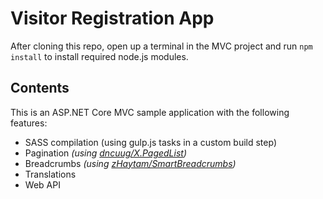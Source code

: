 # Visitor Registration App

After cloning this repo, open up a terminal in the MVC project and run `npm install` to install required node.js modules.

## Contents

This is an ASP.NET Core MVC sample application with the following features:

- SASS compilation (using gulp.js tasks in a custom build step)
- Pagination *(using [dncuug/X.PagedList](https://github.com/dncuug/X.PagedList))*
- Breadcrumbs *(using [zHaytam/SmartBreadcrumbs](https://github.com/zHaytam/SmartBreadcrumbs))*
- Translations
- Web API
